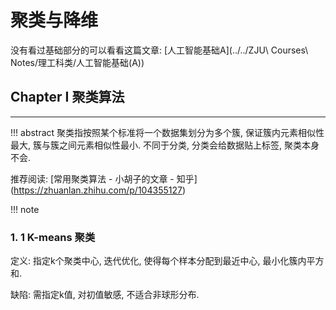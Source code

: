 # 聚类与降维

没有看过基础部分的可以看看这篇文章: [人工智能基础A](../../ZJU\ Courses\ Notes/理工科类/人工智能基础(A))

## Chapter I 聚类算法
---
!!! abstract
	聚类指按照某个标准将一个数据集划分为多个簇, 保证簇内元素相似性最大, 簇与簇之间元素相似性最小. 不同于分类, 分类会给数据贴上标签, 聚类本身不会.

推荐阅读: [常用聚类算法 - 小胡子的文章 - 知乎]
(https://zhuanlan.zhihu.com/p/104355127)

!!! note
	

### 1. 1 K-means 聚类

定义: 指定k个聚类中心, 迭代优化, 使得每个样本分配到最近中心, 最小化簇内平方和.

缺陷: 需指定k值, 对初值敏感, 不适合非球形分布.

